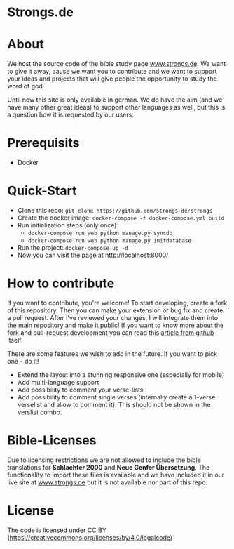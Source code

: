 Strongs.de
==========

About
=====
We host the source code of the bible study page www.strongs.de. We want to give it away, cause we want you to contribute and we want to support your ideas and projects that will give people the opportunity to study the word of god.

Until now this site is only available in german. We do have the aim (and we have many other great ideas) to support other languages as well, but this is a question how it is requested by our users.


Prerequisits
============

- Docker

Quick-Start
===========

- Clone this repo: `git clone https://github.com/strongs-de/strongs`
- Create the docker image: `docker-compose -f docker-compose.yml build`
- Run initialization steps (only once):
  - `docker-compose run web python manage.py syncdb`
  - `docker-compose run web python manage.py initdatabase`
- Run the project: `docker-compose up -d`
- Now you can visit the page at [http://localhost:8000/](http://localhost:8000/)

How to contribute
=================
If you want to contribute, you're welcome! To start developing, create a fork of this repository. Then you can make your extension or bug fix and create a pull request. After I've reviewed your changes, I will integrate them into the main repository and make it public!
If you want to know more about the fork and pull-request development you can read this [article from github](https://guides.github.com/introduction/flow/index.html) itself.

There are some features we wish to add in the future. If you want to pick one - do it!

- Extend the layout into a stunning responsive one (especially for mobile)
- Add multi-language support
- Add possibility to comment your verse-lists
- Add possibility to comment single verses (internally create a 1-verse verselist and allow to comment it). This should not be shown in the verslist combo.

Bible-Licenses
===================
Due to licensing restrictions we are not allowed to include the bible translations for **Schlachter 2000** and **Neue Genfer Übersetzung**. The functionality to import these files is available and we have included it in our live site at www.strongs.de but it is not available nor part of this repo.


License
=======

The code is licensed under CC BY (https://creativecommons.org/licenses/by/4.0/legalcode)
